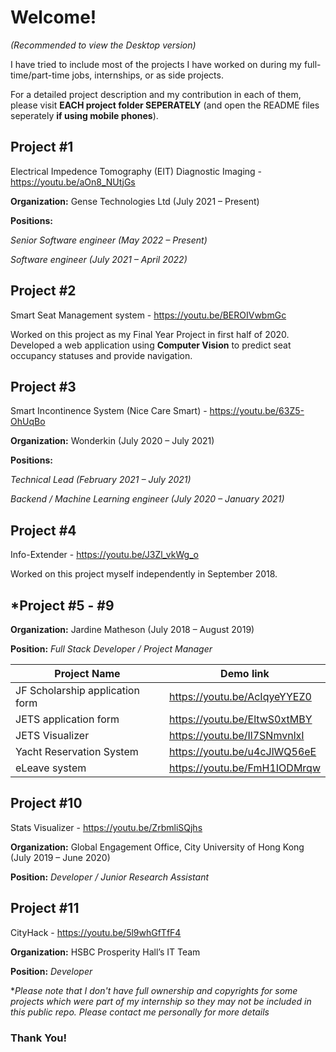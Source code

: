 # Welcome!
*(Recommended to view the Desktop version)*

I have tried to include most of the projects I have worked on during my full-time/part-time jobs, internships, or as side projects.

For a detailed project description and my contribution in each of them, please visit **EACH project folder SEPERATELY** (and open the README files seperately **if using mobile phones**).

## Project #1

Electrical Impedence Tomography (EIT) Diagnostic Imaging - https://youtu.be/aOn8_NUtjGs

**Organization:** Gense Technologies Ltd (July 2021 – Present)

**Positions:** 

*Senior Software engineer (May 2022 – Present)*

*Software engineer (July 2021 – April 2022)*

## Project #2

Smart Seat Management system - https://youtu.be/BEROIVwbmGc

Worked on this project as my Final Year Project in first half of 2020. Developed a web application using __Computer Vision__ to predict seat occupancy statuses and provide navigation.

## Project #3

Smart Incontinence System (Nice Care Smart) - https://youtu.be/63Z5-OhUqBo

**Organization:** Wonderkin (July 2020 – July 2021)

**Positions:** 

*Technical Lead (February 2021 – July 2021)*

*Backend / Machine Learning engineer (July 2020 – January 2021)*

## Project #4

Info-Extender - https://youtu.be/J3Zl_vkWg_o

Worked on this project myself independently in September 2018.

## *Project #5 - #9

**Organization:** Jardine Matheson (July 2018 – August 2019)

**Position:** *Full Stack Developer / Project Manager*

Project Name | Demo link
----------- | -------------
JF Scholarship application form | https://youtu.be/AcIqyeYYEZ0
JETS application form | https://youtu.be/EltwS0xtMBY
JETS Visualizer | https://youtu.be/Il7SNmvnlxI
Yacht Reservation System | https://youtu.be/u4cJlWQ56eE
eLeave system | https://youtu.be/FmH1IODMrqw

## Project #10

Stats Visualizer - https://youtu.be/ZrbmliSQjhs

**Organization:** Global Engagement Office, City University of Hong Kong (July 2019 – June 2020)

**Position:** *Developer / Junior Research Assistant*

## Project #11

CityHack - https://youtu.be/5l9whGfTfF4

**Organization:** HSBC Prosperity Hall’s IT Team

**Position:** *Developer*

**Please note that I don't have full ownership and copyrights for some projects which were part of my internship so they may not be included in this public repo. Please contact me personally for more details*

### Thank You!
